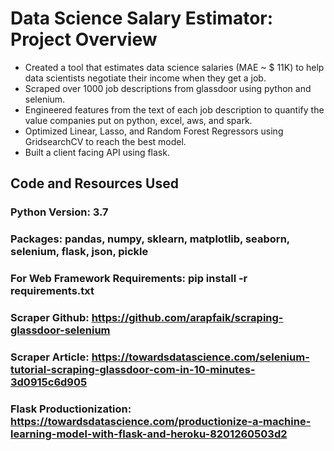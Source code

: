 # Data Science Salary Estimator: Project Overview

* Created a tool that estimates data science salaries (MAE ~ $ 11K) to help data scientists negotiate their income when they get a job.
* Scraped over 1000 job descriptions from glassdoor using python and selenium.
* Engineered features from the text of each job description to quantify the value companies put on python, excel, aws, and spark.
* Optimized Linear, Lasso, and Random Forest Regressors using GridsearchCV to reach the best model.
* Built a client facing API using flask.

## Code and Resources Used

### Python Version: 3.7
### Packages: pandas, numpy, sklearn, matplotlib, seaborn, selenium, flask, json, pickle
### For Web Framework Requirements: pip install -r requirements.txt
### Scraper Github: https://github.com/arapfaik/scraping-glassdoor-selenium
### Scraper Article: https://towardsdatascience.com/selenium-tutorial-scraping-glassdoor-com-in-10-minutes-3d0915c6d905
### Flask Productionization: https://towardsdatascience.com/productionize-a-machine-learning-model-with-flask-and-heroku-8201260503d2

